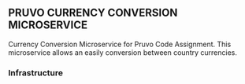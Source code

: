 ## PRUVO CURRENCY CONVERSION MICROSERVICE
Currency Conversion Microservice for Pruvo Code Assignment. This microservice allows an easily conversion between country currencies. 

### Infrastructure



